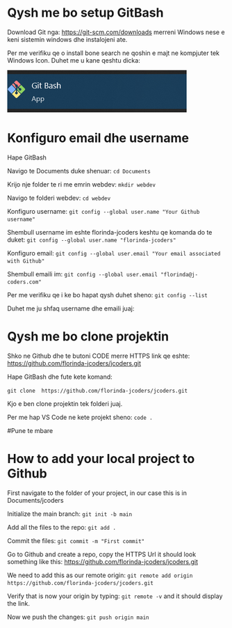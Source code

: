 # Qysh me bo setup GitBash 
Download Git nga: https://git-scm.com/downloads merreni Windows nese e keni sistemin windows dhe instalojeni ate. 

Per me verifiku qe o install bone search ne qoshin e majt ne kompjuter tek Windows Icon. Duhet me u kane qeshtu dicka:

![alt text](image.png)

#  Konfiguro email dhe username

 Hape GitBash

 Navigo te Documents duke shenuar: `cd Documents`
 
 Krijo nje folder te ri me emrin webdev: `mkdir webdev`
 
 Navigo te folderi webdev: `cd webdev`

 Konfiguro username: `git config --global user.name "Your Github username"` 
 
 Shembull username im eshte florinda-jcoders keshtu qe komanda do te duket: `git config --global user.name "florinda-jcoders"`

 Konfiguro email: `git config --global user.email "Your email associated with Github"`

 Shembull emaili im: `git config --global user.email "florinda@j-coders.com"` 

 Per me verifiku qe i ke bo hapat qysh duhet sheno: `git config --list`
 
 Duhet me ju shfaq username dhe emaili juaj: 
 

# Qysh me bo clone projektin

Shko ne Github dhe te butoni CODE merre HTTPS link qe eshte: https://github.com/florinda-jcoders/jcoders.git

Hape GitBash dhe fute kete komand:

`git clone  https://github.com/florinda-jcoders/jcoders.git`

Kjo e ben clone projektin tek folderi juaj. 

Per me hap VS Code ne kete projekt sheno: `code .`

#Pune te mbare

# How to add your local project to Github
First navigate to the folder of your project, in our case this is in Documents/jcoders

Initialize the main branch: `git init -b main`

Add all the files to the repo: `git add .`

Commit the files: `git commit -m "First commit"`

Go to Github and create a repo, copy the HTTPS Url it should look something like this: https://github.com/florinda-jcoders/jcoders.git

We need to add this as our remote origin: `git remote add origin https://github.com/florinda-jcoders/jcoders.git`

Verify that is now your origin by typing: `git remote -v` and it should display the link. 

Now we push the changes: `git push origin main`

